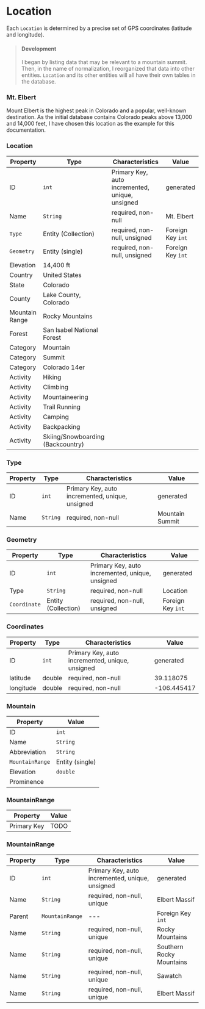 # Location

Each `Location` is determined by a precise set of GPS coordinates (latitude and longitude).

> #### Development
>
> I began by listing data that may be relevant to a mountain summit.  Then, in the name of normalization, I reorganized that data into other entities.  `Location` and its other entities will all have their own tables in the database.

### Mt. Elbert

Mount Elbert is the highest peak in Colorado and a popular, well-known destination.  As the initial database contains Colorado peaks above 13,000 and 14,000 feet, I have chosen this location as the example for this documentation.

### Location

| Property | Type | Characteristics | Value |
| --- | --- | --- | --- |
| ID | `int` | Primary Key, auto incremented, unique, unsigned | generated |
| Name | `String` | required, non-null | Mt. Elbert |
| `Type` | Entity (Collection) | required, non-null, unsigned | Foreign Key `int` |
| `Geometry` | Entity (single) | required, non-null, unsigned | Foreign Key `int` |
| Elevation | 14,400 ft |
| Country | United States |
| State | Colorado |
| County | Lake County, Colorado |
| Mountain Range | Rocky Mountains |
| Forest | San Isabel National Forest |
| Category | Mountain |
| Category | Summit |
| Category | Colorado 14er |
| Activity | Hiking |
| Activity | Climbing |
| Activity | Mountaineering |
| Activity | Trail Running |
| Activity | Camping |
| Activity | Backpacking |
| Activity | Skiing/Snowboarding (Backcountry) |

### Type

| Property | Type | Characteristics | Value |
| --- | --- | --- | --- |
| ID | `int` | Primary Key, auto incremented, unique, unsigned | generated |
| Name | `String` | required, non-null | Mountain Summit |

### Geometry

| Property | Type | Characteristics | Value |
| --- | --- | --- | --- |
| ID | `int` | Primary Key, auto incremented, unique, unsigned | generated |
| Type | `String` | required, non-null | Location |
| `Coordinate` | Entity (Collection) | required, non-null, unsigned | Foreign Key `int` |

### Coordinates

| Property | Type | Characteristics | Value |
| --- | --- | --- | --- |
| ID | `int` | Primary Key, auto incremented, unique, unsigned | generated |
| latitude | double | required, non-null | 39.118075 |
| longitude | double | required, non-null | -106.445417 |

### Mountain

| Property | Value |
| --- | --- |
| ID | `int` | Primary Key, auto incremented, unique, unsigned | generated |
| Name | `String` | required, non-null, unique | Mount Elbert |
| Abbreviation | `String` | required, non-null, unique | Mt. Elbert |
| `MountainRange` | Entity (single) | required, non-null | Foreign Key `int` |
| Elevation | `double` | required, non-null, unsigned | 4389.12 |
| Prominence |

### MountainRange

| Property | Value |
| --- | --- |
| Primary Key | TODO |

### MountainRange

| Property | Type | Characteristics | Value |
| --- | --- | --- | --- |
| ID | `int` | Primary Key, auto incremented, unique, unsigned | generated |
| Name | `String` | required, non-null, unique | Elbert Massif |
| Parent | `MountainRange` | --- | Foreign Key `int` |
| Name | `String` | required, non-null, unique | Rocky Mountains |
| Name | `String` | required, non-null, unique | Southern Rocky Mountains |
| Name | `String` | required, non-null, unique | Sawatch |
| Name | `String` | required, non-null, unique | Elbert Massif |
